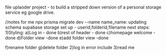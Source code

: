 file uplaoder project - to build a stripped down version of a personal storage service eg google drive.

//notes for me
npx prisma migrate dev --name name_name: updating schema
supabase storage set up - userid,folderid,filename
next steps:
1)Styling:
a)Log in - done
b)rest of header - done
c)homepage welcome -done
d)Folder view -done
e)add folder view -done

f)rename folder
g)delete folder
2)log in error include
3)read me
